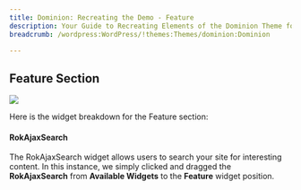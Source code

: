 ```yaml
---
title: Dominion: Recreating the Demo - Feature
description: Your Guide to Recreating Elements of the Dominion Theme for WordPress
breadcrumb: /wordpress:WordPress/!themes:Themes/dominion:Dominion

---
```


Feature Section
-----

![][demo]

Here is the widget breakdown for the Feature section:

#### RokAjaxSearch

The RokAjaxSearch widget allows users to search your site for interesting content. In this instance, we simply clicked and dragged the **RokAjaxSearch** from **Available Widgets** to the **Feature** widget position.

[demo]: assets/demo_3.jpeg
